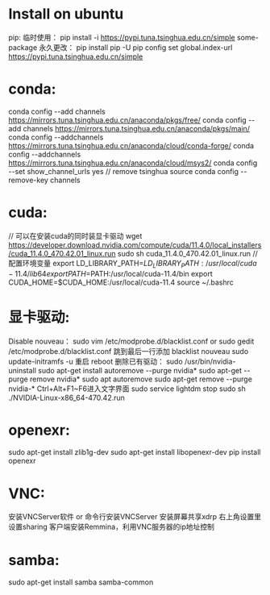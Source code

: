# Install on ubuntu
pip:
  临时使用：
    pip install -i https://pypi.tuna.tsinghua.edu.cn/simple some-package
  永久更改：
    pip install pip -U
    pip config set global.index-url https://pypi.tuna.tsinghua.edu.cn/simple
  
# conda:
  conda config --add channels https://mirrors.tuna.tsinghua.edu.cn/anaconda/pkgs/free/
  conda config --add channels https://mirrors.tuna.tsinghua.edu.cn/anaconda/pkgs/main/
  conda config --addchannels https://mirrors.tuna.tsinghua.edu.cn/anaconda/cloud/conda-forge/
  conda config --addchannels https://mirrors.tuna.tsinghua.edu.cn/anaconda/cloud/msys2/
  conda config --set show_channel_urls yes
  // remove tsinghua source
  conda config --remove-key channels
  
# cuda:
  // 可以在安装cuda的同时装显卡驱动
  wget https://developer.download.nvidia.com/compute/cuda/11.4.0/local_installers/cuda_11.4.0_470.42.01_linux.run
  sudo sh cuda_11.4.0_470.42.01_linux.run
  // 配置环境变量
  export LD_LIBRARY_PATH=$LD_LIBRARY_PATH:/usr/local/cuda-11.4/lib64
  export PATH=$PATH:/usr/local/cuda-11.4/bin
  export CUDA_HOME=$CUDA_HOME:/usr/local/cuda-11.4
  source ~/.bashrc

 # 显卡驱动:
  Disable nouveau：
    sudo vim /etc/modprobe.d/blacklist.conf or sudo gedit /etc/modprobe.d/blacklist.conf
    跳到最后一行添加 blacklist nouveau
    sudo update-initramfs -u
    重启 reboot
  删除已有驱动：
    sudo /usr/bin/nvidia-uninstall
    sudo apt-get install autoremove --purge nvidia*
    sudo apt-get --purge remove nvidia*
    sudo apt autoremove
    sudo apt-get remove --purge nvidia-\*
  Ctrl+Alt+F1~F6进入文字界面
    sudo service lightdm stop
    sudo sh ./NVIDIA-Linux-x86_64-470.42.run

# openexr:
  sudo apt-get install zlib1g-dev
  sudo apt-get install libopenexr-dev
  pip install openexr

# VNC:
  安装VNCServer软件 or 命令行安装VNCServer
  安装屏幕共享xdrp
  右上角设置里设置sharing
  客户端安装Remmina，利用VNC服务器的ip地址控制
# samba:
  sudo apt-get install samba samba-common
  
